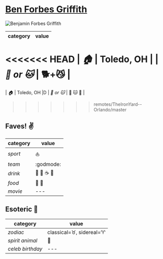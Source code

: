 # [Ben Forbes Griffith](https://github.com/Epicurean306)

![Benjamin Forbes Griffith](https://avatars3.githubusercontent.com/u/11682684?v=3&s=460)

| category | value |
|-----------|-------|
<<<<<<< HEAD
| _:house:_ | Toledo, OH |
| _:dog: or :cat:_ | :dog2:+:smirk_cat: |
=======
| _:house:_ | Toledo, OH |D
| _:dog: or :cat:_ | :dog: :cat: :dragon: |
>>>>>>> remotes/TheIronYard--Orlando/master

## Faves! :v:

| category | value |
|----------|--------|
| _sport_  | :sailboat: |
| _team_   | :godmode: |
| _drink_  | :beer: :wine_glass: :coffee: :tea: |
| _food_   | :sushi: :meat_on_bone: |
| _movie_  | --- |

## Esoteric :crystal_ball:

| category | value |
|----------|-------|
| _zodiac_ | classical=:taurus:, sidereal=:aries: |
| _spirit animal_ | :dragon_face: |
| _celeb birthday_ | --- |
